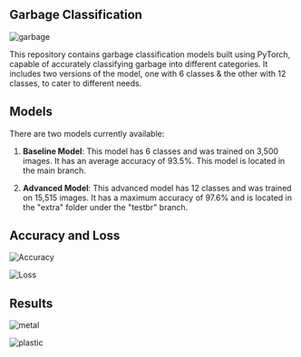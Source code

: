 ##                                Garbage Classification

![garbage](https://github.com/meryemsakin/garbage-classification/blob/master/garbage.png)

This repository contains garbage classification models built using PyTorch, capable of accurately classifying garbage into different categories. It includes two versions of the model, one with 6 classes & the other with 12 classes, to cater to different needs.

## Models

There are two models currently available:

1. **Baseline Model**: This model has 6 classes and was trained on 3,500 images. It has an average accuracy of 93.5%. This model is located in the main branch.

2. **Advanced Model**: This advanced model has 12 classes and was trained on 15,515 images. It has a maximum accuracy of 97.6% and is located in the "extra" folder under the "testbr" branch.


## Accuracy and Loss


![Accuracy](https://github.com/meryemsakin/garbage-classification/blob/master/acc.png)

![Loss](https://github.com/meryemsakin/garbage-classification/blob/master/loss.png)


## Results

![metal](https://github.com/meryemsakin/garbage-classification/blob/master/metal.png)

![plastic](https://github.com/meryemsakin/garbage-classification/blob/master/plastic.png)
